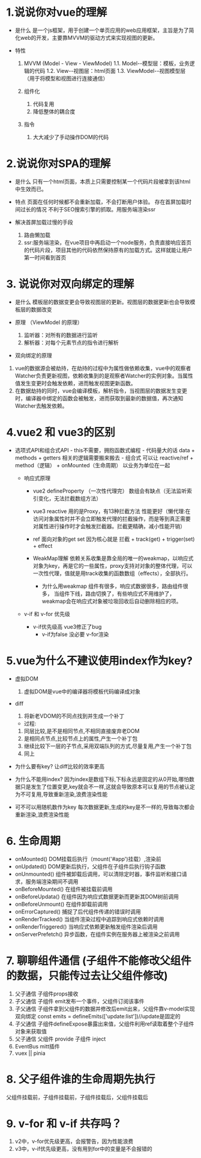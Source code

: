 # 1.说说你对vue的理解
- 是什么
    是一个js框架，用于创建一个单页应用的web应用框架，主旨是为了简化web的开发，主要靠MVVM的驱动方式来实现视图的更新。

- 特性
    1. MVVM (Model - View - ViewModel)
        1.1. Model--模型层：模板，业务逻辑的代码
        1.2. View--视图层：html页面
        1.3. ViewModel--视图模型层（用于将模型和视图进行连接通信）
    2. 组件化
        1. 代码复用
        2. 降低整体的耦合度

    3. 指令
        1. 大大减少了手动操作DOM的代码


# 2.说说你对SPA的理解
- 是什么
    只有一个html页面，本质上只需要控制某一个代码片段被拿到该html中生效而已。
- 特点
    页面在任何时候都不会重新加载，不会打断用户体验。
    存在首屏加载时间过长的情况
    不利于SEO搜索引擎的抓取。用服务端渲染ssr

- 解决首屏加载过慢的手段
    1. 路由懒加载
    2. ssr:服务端渲染，在vue项目中再启动一个node服务，负责直接响应首页的代码片段，项目其他的代码依然保持原有的加载方式。这样就能让用户第一时间看到首页


# 3. 说说你对双向绑定的理解
- 是什么
    模板层的数据变更会导致视图层的更新。视图层的数据更新也会导致模板层的数据改变

- 原理 （ViewModel 的原理）
    1. 监听器：对所有的数据进行监听
    2. 解析器：对每个元素节点的指令进行解析

- 双向绑定的原理
1. vue的数据源会被劫持，在劫持的过程中为属性做依赖收集，vue中的观察者Watcher负责更新视图，依赖收集到的是观察者Watcher的实例对象。当属性值发生变更时会触发依赖，进而触发视图更新函数。
2. 在数据劫持的同时，vue会编译模板，解析指令，当视图层的数据发生变更时，编译器中绑定的函数会被触发，进而获取到最新的数据值，再次通知Watcher去触发依赖。


# 4.vue2 和 vue3的区别
- 选项式API和组合式API
      - this不需要，拥抱函数式编程
      - 代码量大的话 data + methods + getters 相关的逻辑需要搬来搬去
      - 组合式 可以让 reactive/ref + method（逻辑） + onMounted（生命周期） 以业务为单位在一起
   - 响应式原理
      - vue2 defineProperty （一次性代理完） 数组会有缺点（无法监听索引变化，无法拦截数组方法）
      - vue3 reactive 用的是Proxy，有13种拦截方法 性能更好（懒代理:在访问对象属性时并不会立即触发代理的拦截操作，而是等到真正需要对属性进行操作时才会触发拦截器。拦截更精确，减小性能开销）
      - ref 面向对象的get set
         因为核心就是 拦截 + track(get) + trigger(set) + effect

      - WeakMap理解
         依赖关系收集是靠全局的唯一的weakmap，以响应式对象为key，再是它的一些属性，proxy支持对对象的整体代理，可以一次性代理，值就是用track收集的函数数组（effects），全部执行。
         - 为什么用weakmap
            组件有很多，响应式数据很多，路由组件很多，
            当组件下线，路由切换了，有些响应式不用维护了，weakmap会在响应式对象被垃圾回收后自动删除相应的项。

   - v-if 和 v-for 优先级
      - v-if优先级高 vue3修正了bug  
         - v-if为false 没必要 v-for渲染


# 5.vue为什么不建议使用index作为key?

- 虚拟DOM
    1. 虚拟DOM是vue中的编译器将模板代码编译成对象
- diff
    1. 将新老VDOM的不同点找到并生成一个补丁

    - 过程:
    1. 同层比较,是不是相同节点,不相同直接废弃老DOM
    2. 是相同点节点,比较节点上的属性,产生一个补丁包
    3. 继续比较下一层的子节点,采用双端队列的方式,尽量复用,产生一个补丁包
    4. 同上
- 为什么要有key?
    让diff比较的效率更高

- 为什么不能用index?
因为index是数组下标,下标永远是固定的从0开始,哪怕数据只是发生了位置变更,key就会不一样,这就会导致原本可以复用的节点被认定为不可复用,导致重新渲染,浪费渲染性能

- 可不可以用随机数作为key
每次数据更新,生成的key是不一样的,导致每次都会重新渲染,浪费渲染性能

# 6. 生命周期
- onMounted() DOM挂载后执行（mount('#app')挂载）,渲染前
- onUpdated() DOM更新后执行，父组件在子组件后执行钩子函数
- onUnmounted() 组件被卸载后调用，可以清除定时器，事件监听和接口请求，服务端渲染期间不调用
- onBeforeMounted() 在组件被挂载前调用
- onBeforeUpdata() 在组件因为响应式数据更新而更新其DOM树前调用
- onBeforeUnmount() 在组件卸载前调用
- onErrorCaptured() 捕捉了后代组件传递的错误时调用
- onRenderTracked() 当组件渲染过程中追踪到响应式依赖时调用
- onRenderTriggered()  当响应式依赖更新触发组件渲染后调用
- onServerPrefetch() 异步函数，在组件实例在服务器上被渲染之前调用


# 7. 聊聊组件通信 (子组件不能修改父组件的数据，只能传过去让父组件修改)
1. 父子通信 子组件props接收
2. 子父通信 子组件 emit发布一个事件，父组件订阅该事件
3. 子父通信 子组件拿到父组件的数据并修改后emit出来，父组件靠v-model实现双向绑定
    const emits = defineEmits(['update:list'])//update是固定的
4. 子父通信 子组件defineExpose暴露出来值，父组件利用ref读取着整个子组件对象来获取值
5. 父子通信 父组件 provide  子组件  inject
6. EventBus mitt插件
7. vuex || pinia

# 8. 父子组件谁的生命周期先执行
父组件挂载前，子组件挂载前，子组件挂载后，父组件挂载后

# 9. v-for 和 v-if 共存吗？
1. v2中，v-for优先级更高，会报警告，因为性能浪费
2. v3中，v-if优先级更高，没有用到for中的变量是不会报错的